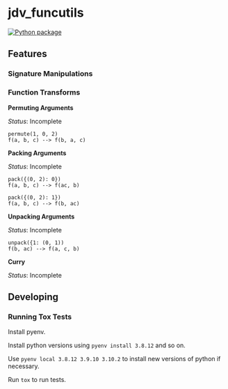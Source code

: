 # jdv_funcutils

[![Python package](https://github.com/jvrana/funcutils/actions/workflows/python-package.yml/badge.svg)](https://github.com/jvrana/funcutils/actions/workflows/python-package.yml)

## Features

### Signature Manipulations

### Function Transforms

**Permuting Arguments**

*Status*: Incomplete
```
permute(1, 0, 2)
f(a, b, c) --> f(b, a, c)
```

**Packing Arguments**

*Status*: Incomplete
```
pack({(0, 2): 0})
f(a, b, c) --> f(ac, b)
```

```
pack({(0, 2): 1})
f(a, b, c) --> f(b, ac)
```

**Unpacking Arguments**

*Status*: Incomplete

```
unpack({1: (0, 1))
f(b, ac) --> f(a, c, b)
```

**Curry**

*Status*: Incomplete

## Developing

### Running Tox Tests

Install pyenv. 

Install python versions using `pyenv install 3.8.12` and so on.

Use `pyenv local 3.8.12 3.9.10 3.10.2` to install new versions of python if necessary.

Run `tox` to run tests.

